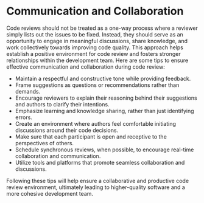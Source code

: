# Communication and Collaboration

Code reviews should not be treated as a one-way process where a reviewer simply lists out the issues to be fixed. Instead, they should serve as an opportunity to engage in meaningful discussions, share knowledge, and work collectively towards improving code quality. This approach helps establish a positive environment for code review and fosters stronger relationships within the development team. Here are some tips to ensure effective communication and collaboration during code review:

- Maintain a respectful and constructive tone while providing feedback.
- Frame suggestions as questions or recommendations rather than demands.
- Encourage reviewers to explain their reasoning behind their suggestions and authors to clarify their intentions.
- Emphasize learning and knowledge sharing, rather than just identifying errors.
- Create an environment where authors feel comfortable initiating discussions around their code decisions.
- Make sure that each participant is open and receptive to the perspectives of others.
- Schedule synchronous reviews, when possible, to encourage real-time collaboration and communication.
- Utilize tools and platforms that promote seamless collaboration and discussions.

Following these tips will help ensure a collaborative and productive code review environment, ultimately leading to higher-quality software and a more cohesive development team.